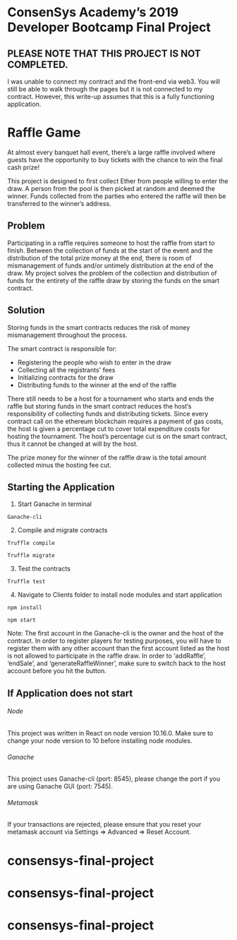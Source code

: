 # ConsenSys Academy’s 2019 Developer Bootcamp Final Project 

## PLEASE NOTE THAT THIS PROJECT IS NOT COMPLETED.
I was unable to connect my contract and the front-end via web3. You will still be able to walk through the pages but it is not connected to my contract. However, this write-up assumes that this is a fully functioning application.

# Raffle Game
At almost every banquet hall event, there’s a large raffle involved where guests have the opportunity to buy tickets with the chance to win the final cash prize!

This project is designed to first collect Ether from people willing to enter the draw. A person from the pool is then picked at random and deemed the winner. Funds collected from the parties who entered the raffle will then be transferred to the winner’s address.

## Problem
Participating in a raffle requires someone to host the raffle from start to finish. Between the collection of funds at the start of the event and the distribution of the total prize money at the end, there is room of mismanagement of funds and/or untimely distribution at the end of the draw. My project solves the problem of the collection and distribution of funds for the entirety of the raffle draw by storing the funds on the smart contract.

## Solution
Storing funds in the smart contracts reduces the risk of money mismanagement throughout the process.

The smart contract is responsible for:
* Registering the people who wish to enter in the draw
* Collecting all the registrants' fees
* Initializing contracts for the draw
* Distributing funds to the winner at the end of the raffle

There still needs to be a host for a tournament who starts and ends the raffle but storing funds in the smart contract reduces the host’s responsibility of collecting funds and distributing tickets. Since every contract call on the ethereum blockchain requires a payment of gas costs, the host is given a percentage cut to cover total expenditure costs for hosting the tournament. The host’s percentage cut is on the smart contract, thus it cannot be changed at will by the host.

The prize money for the winner of the raffle draw is the total amount collected minus the hosting fee cut. 

## Starting the Application
1) Start Ganache in terminal

`Ganache-cli`

2) Compile and migrate contracts

`Truffle compile`

`Truffle migrate`

3) Test the contracts

`Truffle test`
 
4) Navigate to Clients folder to install node modules and start application

`npm install`

`npm start` 
 
Note: The first account in the Ganache-cli is the owner and the host of the contract. In order to register players for testing purposes, you will have to register them with any other account than the first account listed as the host is not allowed to participate in the raffle draw.
In order to ‘addRaffle’, ‘endSale’, and ‘generateRaffleWinner’, make sure to switch back to the host account before you hit the button. 

## If Application does not start
###### Node
This project was written in React on node version 10.16.0. Make sure to change your node version to 10 before installing node modules.

###### Ganache
This project uses Ganache-cli (port: 8545), please change the port if you are using Ganache GUI (port: 7545).

###### Metamask
If your transactions are rejected, please ensure that you reset your metamask account via Settings ⇒ Advanced ⇒ Reset Account.
# consensys-final-project
# consensys-final-project
# consensys-final-project

